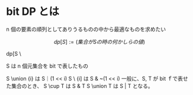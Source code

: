 # bit DP とは
n 個の要素の順列としてありうるものの中から最適なものを求めたい

$$ dp[S] := (集合が S の時の何かしらの値) $$

dp[S \

S は n 個元集合を bit で表したもの

S \union {i} は S｜(1 << i)
S \ {i] は S & ~(1 << i) 
一般に、S, T が bit ｆで表せた集合のとき、
S \cup T は S & T
S \union T は S | T
となる。
